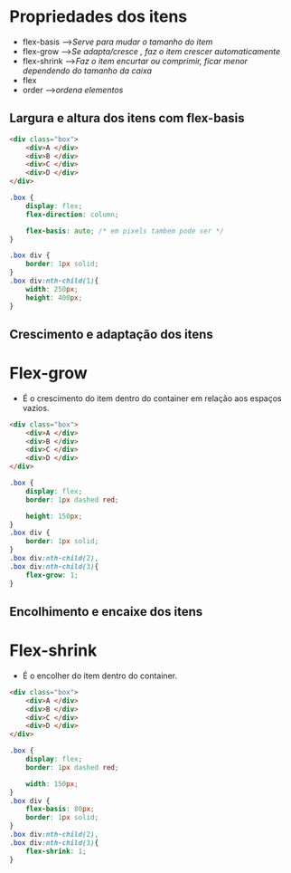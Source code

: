 # Propriedades dos itens

- flex-basis -->*Serve para mudar o tamanho do item*
- flex-grow -->*Se adapta/cresce , faz o item crescer automaticamente*
- flex-shrink -->*Faz o item encurtar ou comprimir, ficar menor dependendo do tamanho da caixa*
- flex
- order -->*ordena elementos*


## Largura e altura dos itens com flex-basis

```html
<div class="box">
    <div>A </div>
    <div>B </div>
    <div>C </div>
    <div>D </div>
</div>
```
```css
.box {
    display: flex;
    flex-direction: column;

    flex-basis: auto; /* em pixels tambem pode ser */
}

.box div {
    border: 1px solid;
}
.box div:nth-child(1){
    width: 250px;
    height: 400px;
}
```

## Crescimento e adaptação dos itens

# Flex-grow
- É o crescimento do item dentro do container em relação aos espaços vazios.

```html
<div class="box">
    <div>A </div>
    <div>B </div>
    <div>C </div>
    <div>D </div>
</div>
```
```css
.box {
    display: flex;
    border: 1px dashed red;

    height: 150px;
}
.box div {
    border: 1px solid;
}
.box div:nth-child(2),
.box div:nth-child(3){
    flex-grow: 1;
}
```
## Encolhimento e encaixe dos itens
# Flex-shrink
- É o encolher do item dentro do container.

```html
<div class="box">
    <div>A </div>
    <div>B </div>
    <div>C </div>
    <div>D </div>
</div>
```
```css
.box {
    display: flex;
    border: 1px dashed red;

    width: 150px;
}
.box div {
    flex-basis: 80px;
    border: 1px solid;
}
.box div:nth-child(2),
.box div:nth-child(3){
    flex-shrink: 1;
}
```
